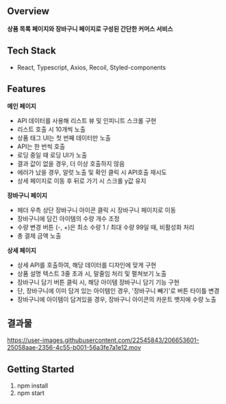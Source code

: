 ## Overview

**상품 목록 페이지와 장바구니 페이지로 구성된 간단한 커머스 서비스**

## Tech Stack
- React, Typescript, Axios, Recoil, Styled-components
## Features

**메인 페이지**

- API 데이터를 사용해 리스트 뷰 및 인피니트 스크롤 구현 
- 리스트 호출 시 10개씩 노출 
- 상품 태그 UI는 첫 번째 데이터만 노출
- API는 한 번씩 호출 
- 로딩 중일 때 로딩 UI가 노출
- 결과 값이 없을 경우, 더 이상 호출하지 않음
- 에러가 났을 경우, 알럿 노출 및 확인 클릭 시 API호출 재시도
- 상세 페이지로 이동 후 뒤로 가기 시 스크롤 y값 유지 

**장바구니 페이지**

- 헤더 우측 상단 장바구니 아이콘 클릭 시 장바구니 페이지로 이동
- 장바구니에 담긴 아이템의 수량 개수 조정
- 수량 변경 버튼 (-, +)은 최소 수량 1 / 최대 수량 99일 때, 비활성화 처리
- 총 결제 금액 노출 

**상세 페이지**

- 상세 API를 호출하여, 해당 데이터를 디자인에 맞게 구현
- 상품 설명 텍스트 3줄 초과 시, 말줄임 처리 및 펼쳐보기 노출
- 장바구니 담기 버튼 클릭 시, 해당 아이템 장바구니 담기 기능 구현
- 단, 장바구니에 이미 담겨 있는 아이템인 경우, '장바구니 빼기'로 버튼 타이틀 변경
- 장바구니에 아이템이 담겨있을 경우, 장바구니 아이콘의 카운트 뱃지에 수량 노출 

## 결과물
https://user-images.githubusercontent.com/22545843/206653601-25058aae-2356-4c55-b001-56a3fe7a1e12.mov


## Getting Started

1. npm install
2. npm start

